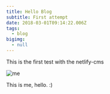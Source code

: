 ```yaml
---
title: Hello Blog
subtitle: First attempt
date: 2018-03-01T09:14:22.006Z
tags:
  - blog
bigimg:
  - null
---
```

This is the first test with the netlify-cms

![me](/images/avatar-icon.png)

This is me, hello. :)
